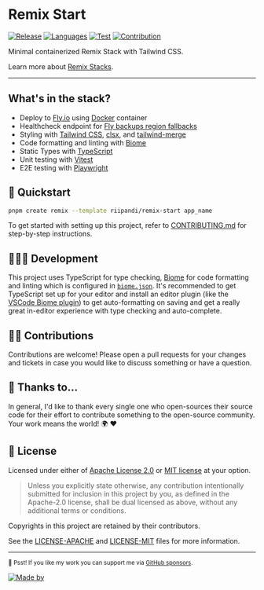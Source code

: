 # Remix Start

[![Release](https://img.shields.io/github/v/release/riipandi/remix-start?logo=remix&color=orange)](https://github.com/riipandi/remix-start/releases)
[![Languages](https://img.shields.io/github/languages/top/riipandi/remix-start)](https://github.com/riipandi/remix-start)
[![Test](https://github.com/riipandi/remix-start/actions/workflows/test.yml/badge.svg)](https://github.com/riipandi/remix-start/actions/workflows/test.yml)
[![Contribution](https://img.shields.io/badge/Contributions-welcome-gray.svg)](https://github.com/riipandi/remix-start/pulse)

Minimal containerized Remix Stack with Tailwind CSS.

Learn more about [Remix Stacks][remix-stacks].

---

## What's in the stack?

- Deploy to [Fly.io](https://fly.io) using [Docker][docker] container
- Healthcheck endpoint for [Fly backups region fallbacks][fly-io]
- Styling with [Tailwind CSS][tailwindcss], [clsx][clsx], and [tailwind-merge][tailwind-merge]
- Code formatting and linting with [Biome][biome]
- Static Types with [TypeScript][typescript]
- Unit testing with [Vitest][vitest]
- E2E testing with [Playwright][playwright]

## 🏁 Quickstart

```sh
pnpm create remix --template riipandi/remix-start app_name
```

To get started with setting up this project, refer to [CONTRIBUTING.md](./CONTRIBUTING.md) for step-by-step instructions.

## 🧑🏻‍💻 Development

This project uses TypeScript for type checking, [Biome][biome] for code formatting
and linting which is configured in [`biome.json`](./biome.json). It's recommended
to get TypeScript set up for your editor and install an editor plugin (like the
[VSCode Biome plugin][vscode-biome]) to get auto-formatting on saving and get a
really great in-editor experience with type checking and auto-complete.

## 👷‍♂️ Contributions

Contributions are welcome! Please open a pull requests for your changes and tickets
in case you would like to discuss something or have a question.

## 🙏 Thanks to...

In general, I'd like to thank every single one who open-sources their source code for their
effort to contribute something to the open-source community. Your work means the world! 🌍 ❤️

## 📝 License

Licensed under either of [Apache License 2.0][license-apache] or [MIT license][license-mit] at your option.

> Unless you explicitly state otherwise, any contribution intentionally submitted for inclusion in this project by you,
> as defined in the Apache-2.0 license, shall be dual licensed as above, without any additional terms or conditions.

Copyrights in this project are retained by their contributors.

See the [LICENSE-APACHE](./LICENSE-APACHE) and [LICENSE-MIT](./LICENSE-MIT) files for more information.

---

<sub>🤫 Psst! If you like my work you can support me via [GitHub sponsors](https://github.com/sponsors/riipandi).</sub>

[![Made by](https://badgen.net/badge/icon/Made%20by%20Aris%20Ripandi?icon=bitcoin-lightning&label&color=black&labelColor=black)][riipandi-x]

<!-- link reference definition -->
[biome]: https://biomejs.dev
[clsx]: https://www.npmjs.com/package/clsx
[docker]: https://docs.docker.com/engine/install
[fly-io]: https://fly.io/docs/reference/configuration/#services-http_checks
[license-apache]: https://choosealicense.com/licenses/apache-2.0/
[license-mit]: https://choosealicense.com/licenses/mit/
[playwright]: https://playwright.dev
[remix-stacks]: https://remix.run/docs/en/main/guides/templates#stacks
[riipandi-x]: https://x.com/intent/follow?screen_name=riipandi
[tailwind-merge]: https://www.npmjs.com/package/tailwind-merge
[tailwindcss]: https://tailwindcss.com
[typescript]: https://typescriptlang.org
[vitest]: https://vitest.dev
[vscode-biome]: https://marketplace.visualstudio.com/items?itemName=biomejs.biome
